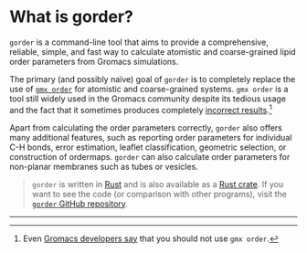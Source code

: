 # What is gorder?

`gorder` is a command-line tool that aims to provide a comprehensive, reliable, simple, and fast way to calculate atomistic and coarse-grained lipid order parameters from Gromacs simulations.

The primary (and possibly naïve) goal of `gorder` is to completely replace the use of [`gmx order`](https://manual.gromacs.org/current/onlinehelp/gmx-order.html) for atomistic and coarse-grained systems. `gmx order` is a tool still widely used in the Gromacs community despite its tedious usage and the fact that it sometimes produces completely [incorrect results](https://pubs.acs.org/doi/10.1021/acs.jctc.7b00643).[^1]

Apart from calculating the order parameters correctly, `gorder` also offers many additional features, such as reporting order parameters for individual C-H bonds, error estimation, leaflet classification, geometric selection, or construction of ordermaps. `gorder` can also calculate order parameters for non-planar membranes such as tubes or vesicles.

> `gorder` is written in [Rust](https://www.rust-lang.org/) and is also available as a [Rust crate](https://docs.rs/gorder/latest/gorder). If you want to see the code (or comparison with other programs), visit the [`gorder` GitHub repository](https://github.com/Ladme/gorder).

***
[^1]: Even [Gromacs developers say](https://manual.gromacs.org/2024.1/onlinehelp/gmx-order.html#known-issues) that you should not use `gmx order`.